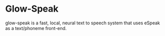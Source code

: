 # Glow-Speak

glow-speak is a fast, local, neural text to speech system that uses eSpeak as a text/phoneme front-end.
